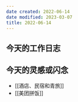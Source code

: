 ```yaml
---
date created: 2022-06-14
date modified: 2023-03-07
title: 2022-06-14
---
```


## 今天的工作日志

## 今天的灵感或闪念

- [[酒店、民宿和青旅]]
- [[美团拼饭]]
